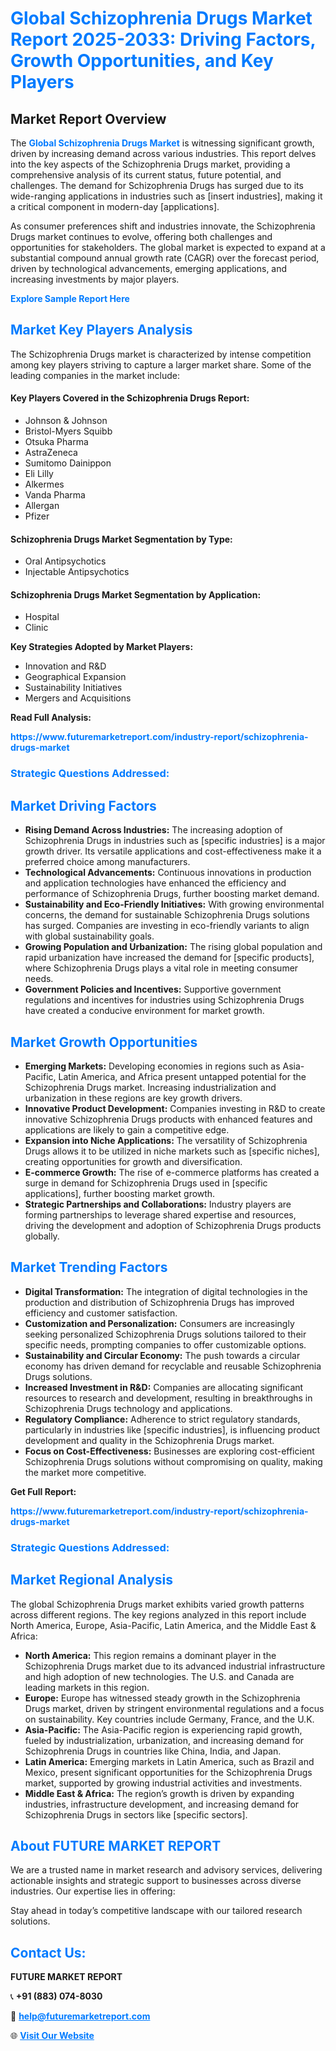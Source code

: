 <h1 style="color: #007BFF;">Global Schizophrenia Drugs Market Report 2025-2033: Driving Factors, Growth Opportunities, and Key Players</h1>

<section id="overview">
<h2>Market Report Overview</h2>
<p>The <a href="https://www.futuremarketreport.com/industry-report/schizophrenia-drugs-market" style="color: #007BFF; text-decoration: none;"><strong>Global Schizophrenia Drugs Market</strong></a> is witnessing significant growth, driven by increasing demand across various industries. This report delves into the key aspects of the Schizophrenia Drugs market, providing a comprehensive analysis of its current status, future potential, and challenges. The demand for Schizophrenia Drugs has surged due to its wide-ranging applications in industries such as [insert industries], making it a critical component in modern-day [applications].</p>
<p>As consumer preferences shift and industries innovate, the Schizophrenia Drugs market continues to evolve, offering both challenges and opportunities for stakeholders. The global market is expected to expand at a substantial compound annual growth rate (CAGR) over the forecast period, driven by technological advancements, emerging applications, and increasing investments by major players.</p>
</section>

<section id="overview">
<p><a href="https://www.futuremarketreport.com/request-sample/reportId=55820" style="color: #007BFF; text-decoration: none;"><strong>Explore Sample Report Here</strong></a></p>
</section>

<section id="key-players">
<h2 style="color: #007BFF;">Market Key Players Analysis</h2>
<p>The Schizophrenia Drugs market is characterized by intense competition among key players striving to capture a larger market share. Some of the leading companies in the market include:</p>
<h4>Key Players Covered in the Schizophrenia Drugs Report:</h4>
<ul><li>Johnson &amp; Johnson</li><li>Bristol-Myers Squibb</li><li>Otsuka Pharma</li><li>AstraZeneca</li><li>Sumitomo Dainippon</li><li>Eli Lilly</li><li>Alkermes</li><li>Vanda Pharma</li><li>Allergan</li><li>Pfizer</li></ul>
<h4>Schizophrenia Drugs Market Segmentation by Type:</h4>
<ul><li>Oral Antipsychotics</li><li>Injectable Antipsychotics</li></ul>

<h4>Schizophrenia Drugs Market Segmentation by Application:</h4>
<ul><li>Hospital</li><li>Clinic</li></ul>
<p><strong>Key Strategies Adopted by Market Players:</strong></p>
<ul>
<li>Innovation and R&D</li>
<li>Geographical Expansion</li>
<li>Sustainability Initiatives</li>
<li>Mergers and Acquisitions</li>
</ul>
</section>

<section>
<p><strong>Read Full Analysis: </strong></p><a href="https://www.futuremarketreport.com/industry-report/schizophrenia-drugs-market" style="color: #007BFF; text-decoration: none;"><strong>https://www.futuremarketreport.com/industry-report/schizophrenia-drugs-market</strong></a>
<h3 style="color: #007BFF;">Strategic Questions Addressed:</h3>
</section>

<section id="driving-factors">
<h2 style="color: #007BFF;">Market Driving Factors</h2>
<ul>
<li><strong>Rising Demand Across Industries:</strong> The increasing adoption of Schizophrenia Drugs in industries such as [specific industries] is a major growth driver. Its versatile applications and cost-effectiveness make it a preferred choice among manufacturers.</li>
<li><strong>Technological Advancements:</strong> Continuous innovations in production and application technologies have enhanced the efficiency and performance of Schizophrenia Drugs, further boosting market demand.</li>
<li><strong>Sustainability and Eco-Friendly Initiatives:</strong> With growing environmental concerns, the demand for sustainable Schizophrenia Drugs solutions has surged. Companies are investing in eco-friendly variants to align with global sustainability goals.</li>
<li><strong>Growing Population and Urbanization:</strong> The rising global population and rapid urbanization have increased the demand for [specific products], where Schizophrenia Drugs plays a vital role in meeting consumer needs.</li>
<li><strong>Government Policies and Incentives:</strong> Supportive government regulations and incentives for industries using Schizophrenia Drugs have created a conducive environment for market growth.</li>
</ul>
</section>

<section id="growth-opportunities">
<h2 style="color: #007BFF;">Market Growth Opportunities</h2>
<ul>
<li><strong>Emerging Markets:</strong> Developing economies in regions such as Asia-Pacific, Latin America, and Africa present untapped potential for the Schizophrenia Drugs market. Increasing industrialization and urbanization in these regions are key growth drivers.</li>
<li><strong>Innovative Product Development:</strong> Companies investing in R&D to create innovative Schizophrenia Drugs products with enhanced features and applications are likely to gain a competitive edge.</li>
<li><strong>Expansion into Niche Applications:</strong> The versatility of Schizophrenia Drugs allows it to be utilized in niche markets such as [specific niches], creating opportunities for growth and diversification.</li>
<li><strong>E-commerce Growth:</strong> The rise of e-commerce platforms has created a surge in demand for Schizophrenia Drugs used in [specific applications], further boosting market growth.</li>
<li><strong>Strategic Partnerships and Collaborations:</strong> Industry players are forming partnerships to leverage shared expertise and resources, driving the development and adoption of Schizophrenia Drugs products globally.</li>
</ul>
</section>

<section id="trending-factors">
<h2 style="color: #007BFF;">Market Trending Factors</h2>
<ul>
<li><strong>Digital Transformation:</strong> The integration of digital technologies in the production and distribution of Schizophrenia Drugs has improved efficiency and customer satisfaction.</li>
<li><strong>Customization and Personalization:</strong> Consumers are increasingly seeking personalized Schizophrenia Drugs solutions tailored to their specific needs, prompting companies to offer customizable options.</li>
<li><strong>Sustainability and Circular Economy:</strong> The push towards a circular economy has driven demand for recyclable and reusable Schizophrenia Drugs solutions.</li>
<li><strong>Increased Investment in R&D:</strong> Companies are allocating significant resources to research and development, resulting in breakthroughs in Schizophrenia Drugs technology and applications.</li>
<li><strong>Regulatory Compliance:</strong> Adherence to strict regulatory standards, particularly in industries like [specific industries], is influencing product development and quality in the Schizophrenia Drugs market.</li>
<li><strong>Focus on Cost-Effectiveness:</strong> Businesses are exploring cost-efficient Schizophrenia Drugs solutions without compromising on quality, making the market more competitive.</li>
</ul>
</section>

<section>
<p><strong>Get Full Report: </strong></p><a href="https://www.futuremarketreport.com/industry-report/schizophrenia-drugs-market" style="color: #007BFF; text-decoration: none;"><strong>https://www.futuremarketreport.com/industry-report/schizophrenia-drugs-market</strong></a>
<h3 style="color: #007BFF;">Strategic Questions Addressed:</h3>
</section>


<section id="regional-analysis">
<h2 style="color: #007BFF;">Market Regional Analysis</h2>
<p>The global Schizophrenia Drugs market exhibits varied growth patterns across different regions. The key regions analyzed in this report include North America, Europe, Asia-Pacific, Latin America, and the Middle East & Africa:</p>
<ul>
<li><strong>North America:</strong> This region remains a dominant player in the Schizophrenia Drugs market due to its advanced industrial infrastructure and high adoption of new technologies. The U.S. and Canada are leading markets in this region.</li>
<li><strong>Europe:</strong> Europe has witnessed steady growth in the Schizophrenia Drugs market, driven by stringent environmental regulations and a focus on sustainability. Key countries include Germany, France, and the U.K.</li>
<li><strong>Asia-Pacific:</strong> The Asia-Pacific region is experiencing rapid growth, fueled by industrialization, urbanization, and increasing demand for Schizophrenia Drugs in countries like China, India, and Japan.</li>
<li><strong>Latin America:</strong> Emerging markets in Latin America, such as Brazil and Mexico, present significant opportunities for the Schizophrenia Drugs market, supported by growing industrial activities and investments.</li>
<li><strong>Middle East & Africa:</strong> The region’s growth is driven by expanding industries, infrastructure development, and increasing demand for Schizophrenia Drugs in sectors like [specific sectors].</li>
</ul>
</section>

<footer>
<h2 style="color: #007BFF;">About FUTURE MARKET REPORT</h2>
<p>We are a trusted name in market research and advisory services, delivering actionable insights and strategic support to businesses across diverse industries. Our expertise lies in offering:</p>

<p>Stay ahead in today’s competitive landscape with our tailored research solutions.</p>

<h2 style="color: #007BFF;">Contact Us:</h2>
<p><strong>FUTURE MARKET REPORT</strong></p>
<p>📞 <strong>+91 (883) 074-8030</strong></p>
<p>📧 <strong><a href="mailto:help@futuremarketreport.com" style="color: #007BFF;">help@futuremarketreport.com</a></strong></p>
<p>🌐 <strong><a href="https://www.futuremarketreport.com/" style="color: #007BFF;">Visit Our Website</a></strong></p>
</footer>